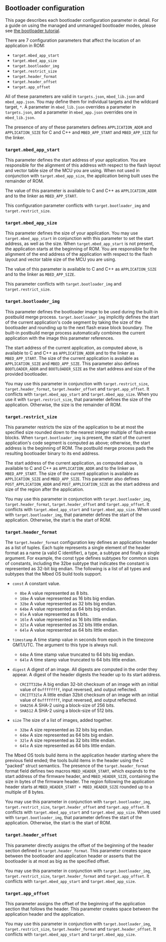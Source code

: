 ## Bootloader configuration

This page describes each bootloader configuration parameter in detail. For a guide on using the managed and unmanaged bootloader modes, please see [the bootloader tutorial](/docs/v5.8/tutorials/bootloader.html).

There are 7 configuration parameters that affect the location of an application in ROM:

- `target.mbed_app_start`
- `target.mbed_app_size`
- `target.bootloader_img`
- `target.restrict_size`
- `target.header_format`
- `target.header_offset`
- `target.app_offset`
 
All of these parameters are valid in `targets.json`, `mbed_lib.json` and `mbed_app.json`. You may define them for individual targets and the wildcard target, `*`. A parameter in `mbed_lib.json` overrides a parameter in `targets.json`, and a parameter in `mbed_app.json` overrides one in `mbed_lib.json`.

The presence of any of these parameters defines `APPLICATION_ADDR` and `APPLICATION_SIZE` for C and C++ and `MBED_APP_START` and `MBED_APP_SIZE` for the linker.
 
### `target.mbed_app_start`

This parameter defines the start address of your application. You are responsible for the alignment of this address with respect to the flash layout and vector table size of the MCU you are using. When not used in conjunction with `target.mbed_app_size`, the application being built uses the remainder of ROM.

The value of this parameter is available to C and C++ as `APPLICATION_ADDR` and to the linker as `MBED_APP_START`.

This configuration parameter conflicts with `target.bootloader_img` and `target.restrict_size`. 

### `target.mbed_app_size`

This parameter defines the size of your application. You may use `target.mbed_app_start` in conjunction with this parameter to set the start address, as well as the size. When `target.mbed_app_start` is not present, the application starts at the beginning of ROM. You are responsible for the alignment of the end address of the application with respect to the flash layout and vector table size of the MCU you are using.

The value of this parameter is available to C and C++ as `APPLICATION_SIZE` and to the linker as `MBED_APP_SIZE`.

This parameter conflicts with `target.bootloader_img` and `target.restrict_size`.

### `target.bootloader_img`

This parameter defines the bootloader image to be used during the built-in postbuild merge process. `target.bootloader_img` implicitly defines the start of the current application's code segment by taking the size of the bootloader and rounding up to the next flash erase block boundary. The built-in postbuild merge process automatically combines the current application with the image this parameter references.

The start address of the current application, as computed above, is available to C and C++ as `APPLICATION_ADDR` and to the linker as `MBED_APP_START`. The size of the current application is available as `APPLICATION_SIZE` and `MBED_APP_SIZE`. This parameter also defines `BOOTLOADER_ADDR` and `BOOTLOADER_SIZE` as the start address and size of the provided bootloader.

You may use this parameter in conjunction with `target.restrict_size`, `target.header_format`, `target.header_offset` and `target.app_offset`. It conflicts with `target.mbed_app_start` and `target.mbed_app_size`. When you use it with `target.restrict_size`, that parameter defines the size of the application. Otherwise, the size is the remainder of ROM.

### `target.restrict_size`

This parameter restricts the size of the application to be at most the specified size rounded down to the nearest integer multiple of flash erase blocks. When `target.bootloader_img` is present, the start of the current application's code segment is computed as above; otherwise, the start address is the beginning of ROM. The postbuild merge process pads the resulting bootloader binary to its end address.

The start address of the current application, as computed above, is available to C and C++ as `APPLICATION_ADDR` and to the linker as `MBED_APP_START`. The size of the current application is available as `APPLICATION_SIZE` and `MBED_APP_SIZE`. This parameter also defines `POST_APPLICATION_ADDR` and `POST_APPLICATION_SIZE` as the start address and size of the region after the application.

You may use this parameter in conjunction with `target.bootloader_img`, `target.header_format`, `target.header_offset` and `target.app_offset`. It conflicts with `target.mbed_app_start` and `target.mbed_app_size`. When used with `target.bootloader_img`, that parameter defines the start of the application. Otherwise, the start is the start of ROM.

### `target.header_format`

The `target.header_format` configuration key defines an application header as a list of tuples. Each tuple represents a single element of the header format as a name (a valid C identifier), a type, a subtype and finally a single argument. For example, the const type defines subtypes for common sizes of constants, including the 32be subtype that indicates the constant is represented as 32-bit big endian. The following is a list of all types and subtypes that the Mbed OS build tools support.

- `const` A constant value.
    - `8be` A value represented as 8 bits.
    - `16be` A value represented as 16 bits big endian.
    - `32be` A value represented as 32 bits big endian.
    - `64be` A value represented as 64 bits big endian.
    - `8le` A value represented as 8 bits.
    - `16le` A value represented as 16 bits little endian.
    - `32le` A value represented as 32 bits little endian.
    - `64le` A value represented as 64 bits little endian.

- `timestamp` A time stamp value in seconds from epoch in the timezone GMT/UTC. The argument to this type is always null.
    - `64be` A time stamp value truncated to 64 bits big endian.
    - `64le` A time stamp value truncated to 64 bits little endian.

- `digest` A digest of an image. All digests are computed in the order they appear. A digest of the header digests the header up to its start address.
    - `CRCITT32be` A big endian 32-bit checksum of an image with an initial value of `0xffffffff`, input reversed, and output reflected.
    - `CRCITT32le` A little endian 32bit checksum of an image with an initial value of `0xffffffff`, input reversed, and output reflected.
    - `SHA256` A SHA-2 using a block-size of 256 bits.
    - `SHA512` A SHA-2 using a block-size of 512 bits.

- `size` The size of a list of images, added together.
    - `32be` A size represented as 32 bits big endian.
    - `64be` A size represented as 64 bits big endain.
    - `32le` A size represented as 32 bits little endian.
    - `64le` A size represented as 64 bits little endain.

The Mbed OS tools build items in the application header starting where the previous field ended; the tools build items in the header using the C "packed" struct semantics. The presence of the `target.header_format` format field defines two macros `MBED_HEADER_START`, which expands to the start address of the firmware header, and `MBED_HEADER_SIZE`, containing the size in bytes of the firmware header. The region following the application header starts at `MBED_HEADER_START + MBED_HEADER_SIZE` rounded up to a multiple of 8 bytes.

You may use this parameter in conjunction with `target.bootloader_img`, `target.restrict_size`, `target.header_offset` and `target.app_offset`. It conflicts with `target.mbed_app_start` and `target.mbed_app_size`. When used with `target.bootloader_img`, that parameter defines the start of the application. Otherwise, the start is the start of ROM.

### `target.header_offset`

This parameter directly assigns the offset of the beginning of the header section defined in `target.header_format`. This parameter creates space between the bootloader and application header or asserts that the bootloader is at most as big as the specified offset.

You may use this parameter in conjunction with `target.bootloader_img`, `target.restrict_size`, `target.header_format` and `target.app_offset`. It conflicts with `target.mbed_app_start` and `target.mbed_app_size`.

### `target.app_offset`

This parameter assigns the offset of the beginning of the application section that follows the header. This parameter creates space between the application header and the application.

You may use this parameter in conjunction with `target.bootloader_img`, `target.restrict_size`, `target.header_format` and `target.header_offset`. It conflicts with `target.mbed_app_start` and `target.mbed_app_size`.
